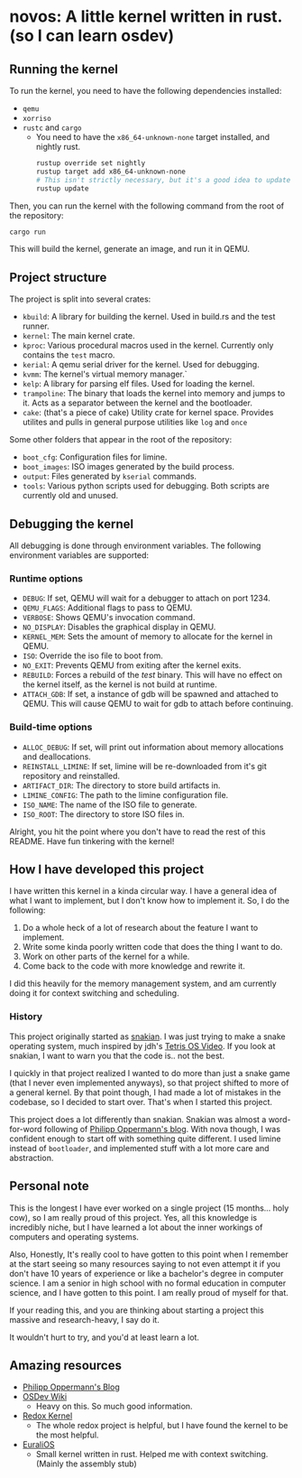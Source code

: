 # novos: A little kernel written in rust. (so I can learn osdev)


## Running the kernel

To run the kernel, you need to have the following dependencies installed:

- `qemu`
- `xorriso`
- `rustc` and `cargo`
    - You need to have the `x86_64-unknown-none` target installed, and nightly rust.
        ```sh
        rustup override set nightly
        rustup target add x86_64-unknown-none
        # This isn't strictly necessary, but it's a good idea to update installed toolchains
        rustup update
        ```

Then, you can run the kernel with the following command from the root of the repository:

```sh
cargo run
```

This will build the kernel, generate an image, and run it in QEMU.

## Project structure

The project is split into several crates:

- `kbuild`: A library for building the kernel. Used in build.rs and the test runner.
- `kernel`: The main kernel crate.
- `kproc`: Various procedural macros used in the kernel. Currently only contains the `test` macro.
- `kerial`: A qemu serial driver for the kernel. Used for debugging.
- `kvmm`: The kernel's virtual memory manager.`
- `kelp`: A library for parsing elf files. Used for loading the kernel.
- `trampoline`: The binary that loads the kernel into memory and jumps to it. Acts as a separator between the kernel and the bootloader.
- `cake`: (that's a piece of cake) Utility crate for kernel space. Provides utilites and pulls in general purpose utilities like `log` and `once`

Some other folders that appear in the root of the repository:

- `boot_cfg`: Configuration files for limine.
- `boot_images`: ISO images generated by the build process.
- `output`: Files generated by `kserial` commands.
- `tools`: Various python scripts used for debugging. Both scripts are currently old and unused.


## Debugging the kernel

All debugging is done through environment variables. The following environment variables are supported:


### Runtime options

- `DEBUG`: If set, QEMU will wait for a debugger to attach on port 1234.
- `QEMU_FLAGS`: Additional flags to pass to QEMU.
- `VERBOSE`: Shows QEMU's invocation command.
- `NO_DISPLAY`: Disables the graphical display in QEMU.
- `KERNEL_MEM`: Sets the amount of memory to allocate for the kernel in QEMU.
- `ISO`: Override the iso file to boot from.
- `NO_EXIT`: Prevents QEMU from exiting after the kernel exits.
- `REBUILD`: Forces a rebuild of the *test* binary. This will have no effect on the kernel itself, as the kernel is not build at runtime.
- `ATTACH_GDB`: If set, a instance of gdb will be spawned and attached to QEMU. This will cause QEMU to wait for gdb to attach before continuing.

### Build-time options

- `ALLOC_DEBUG`: If set, will print out information about memory allocations and deallocations.
- `REINSTALL_LIMINE`: If set, limine will be re-downloaded from it's git repository and reinstalled.
- `ARTIFACT_DIR`: The directory to store build artifacts in.
- `LIMINE_CONFIG`: The path to the limine configuration file.
- `ISO_NAME`: The name of the ISO file to generate.
- `ISO_ROOT`: The directory to store ISO files in.


Alright, you hit the point where you don't have to read the rest of this README. Have fun tinkering with the kernel!

## How I have developed this project

I have written this kernel in a kinda circular way. I have a general idea of what I want to implement, but I don't know how to implement it. So, I do the following:

1. Do a whole heck of a lot of research about the feature I want to implement.
2. Write some kinda poorly written code that does the thing I want to do.
3. Work on other parts of the kernel for a while.
4. Come back to the code with more knowledge and rewrite it.

I did this heavily for the memory management system, and am currently doing it for context switching and scheduling. 

### History

This project originally started as [snakian](https://github.com/quackitsquinn/snakian). I was just trying to make a snake operating system, much inspired by jdh's [Tetris OS Video](https://youtu.be/FaILnmUYS_U). If you look at snakian, I want to warn you that the code is.. not the best.

I quickly in that project realized I wanted to do more than just a snake game (that I never even implemented anyways), so that project shifted to more of a general kernel. By that point though, I had made a lot of mistakes in the codebase, so I decided to start over. That's when I started this project. 

This project does a lot differently than snakian. Snakian was almost a word-for-word following of [Philipp Oppermann's blog](https://os.phil-opp.com/). With nova though, I was confident enough to start off with something quite different. I used limine instead of `bootloader`, and implemented stuff with a lot more care and abstraction.

## Personal note

This is the longest I have ever worked on a single project (15 months... holy cow), so I am really proud of this project. Yes, all this knowledge is incredibly niche, but I have learned a lot about the inner workings of computers and operating systems.

Also, Honestly, It's really cool to have gotten to this point when I remember at the start seeing so many resources saying to not even attempt it if you don't have 10 years of experience or like a bachelor's degree in computer science. I am a senior in high school with no formal education in computer science, and I have gotten to this point. I am really proud of myself for that.

If your reading this, and you are thinking about starting a project this massive and research-heavy, I say do it. 

It wouldn't hurt to try, and you'd at least learn a lot.


## Amazing resources

- [Philipp Oppermann's Blog](https://os.phil-opp.com/)
- [OSDev Wiki](https://wiki.osdev.org/Main_Page)
   - Heavy on this. So much good information.
- [Redox Kernel](https://gitlab.redox-os.org/redox-os/kernel)
   - The whole redox project is helpful, but I have found the kernel to be the most helpful.
- [EuraliOS](https://github.com/bendudson/EuraliOS)
    - Small kernel written in rust. Helped me with context switching. (Mainly the assembly stub)